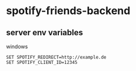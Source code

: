 # spotify-friends-backend

## server env variables

windows

```
SET SPOTIFY_REDIRECT=http://example.de
SET SPOTIFY_CLIENT_ID=12345
```
